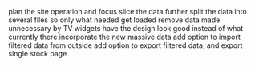 plan the site operation and focus
slice the data further
split the data into several files so only what needed get loaded
remove data made unnecessary by TV widgets
have the design look good instead of what currently there
incorporate the new massive data
add option to import filtered data from outside
add option to export filtered data, and export single stock page
